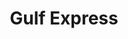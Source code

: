 ---
title: "Gulf Express"
url: /trujillo-alto/gulf-express-antigua-carretera-federico-degetau/
shop: Lebensmittel
---